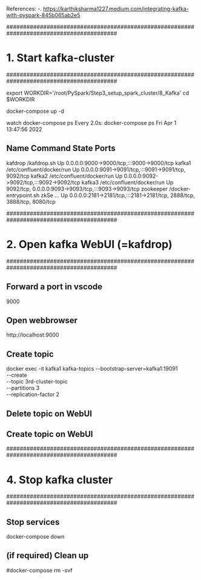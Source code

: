 
References:
-. https://karthiksharma1227.medium.com/integrating-kafka-with-pyspark-845b065ab2e5

#########################################################################################
# 1. Start kafka-cluster
#########################################################################################

export WORKDIR='/root/PySpark/Step3_setup_spark_cluster/8_Kafka'
cd $WORKDIR

docker-compose up -d

watch docker-compose ps
Every 2.0s: docker-compose ps                                                                                   Fri Apr  1 13:47:56 2022

  Name                 Command               State                                   Ports
---------------------------------------------------------------------------------------------------------------------------
kafdrop     /kafdrop.sh                      Up      0.0.0.0:9000->9000/tcp,:::9000->9000/tcp
kafka1      /etc/confluent/docker/run        Up      0.0.0.0:9091->9091/tcp,:::9091->9091/tcp, 9092/tcp
kafka2      /etc/confluent/docker/run        Up      0.0.0.0:9092->9092/tcp,:::9092->9092/tcp
kafka3      /etc/confluent/docker/run        Up      9092/tcp, 0.0.0.0:9093->9093/tcp,:::9093->9093/tcp
zookeeper   /docker-entrypoint.sh zkSe ...   Up      0.0.0.0:2181->2181/tcp,:::2181->2181/tcp, 2888/tcp, 3888/tcp, 8080/tcp


#########################################################################################
# 2. Open kafka WebUI (=kafdrop)
#########################################################################################

## Forward a port in vscode
9000

## Open webbrowser
http://localhost:9000


## Create topic
docker exec -it kafka1 kafka-topics --bootstrap-server=kafka1:19091 \
                                    --create \
                                    --topic 3rd-cluster-topic \
                                    --partitions 3 \
                                    --replication-factor 2

## Delete topic on WebUI

## Create topic on WebUI



#########################################################################################
# 4. Stop kafka cluster
#########################################################################################

## Stop services
docker-compose down

## (if required) Clean up
#docker-compose rm -svf